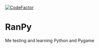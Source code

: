 [![CodeFactor](https://www.codefactor.io/repository/github/itsjony/pongy/badge)](https://www.codefactor.io/repository/github/itsjony/pongy)

# RanPy
Me testing and learning Python and Pygame
